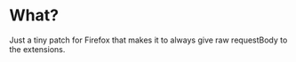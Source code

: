 # What?

Just a tiny patch for Firefox that makes it to always give raw requestBody to the extensions.
